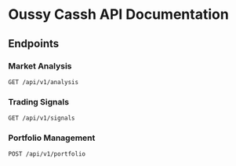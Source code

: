 # Oussy Cassh API Documentation

## Endpoints

### Market Analysis
`GET /api/v1/analysis`

### Trading Signals
`GET /api/v1/signals`

### Portfolio Management
`POST /api/v1/portfolio`